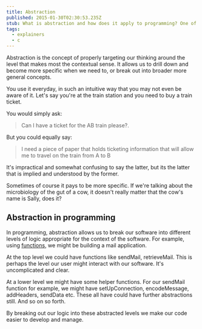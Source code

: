 ```yaml
---
title: Abstraction
published: 2015-01-30T02:30:53.235Z
stub: What is abstraction and how does it apply to programming? One of my original blogs about programming!
tags:
  - explainers
  - c
---
```


Abstraction is the concept of properly targeting our thinking around the level that
makes most the contextual sense. It allows us to drill down and become more specific when we need to, or break out into broader more general concepts.

You use it everyday, in such an intuitive way that you may not even be aware of it. Let's say you're at the train station and you need to buy a train ticket.

You would simply ask:

> Can I have a ticket for the AB train please?.

But you could equally say:

> I need a piece of paper that holds ticketing information that will allow me to travel on the train from A to B

It's impractical and somewhat confusing to say the latter, but its the latter that is implied and understood by the former.

Sometimes of course it pays to be more specific. If we're talking about the microbiology of the gut of a cow, it doesn't really matter that the cow's name is Sally, does it?

## Abstraction in programming

In programming, abstraction allows us to break our software into different levels of logic
appropriate for the context of the software. For example, using [functions](17_functions.html),
we might be building a mail application.

At the top level we could have functions like sendMail, retrieveMail. This is perhaps the level our user might interact with our software. It's uncomplicated and clear.

At a lower level we might have some helper functions. For our sendMail function for example, we might have setUpConnection, encodeMessage, addHeaders, sendData etc. These all have could have further abstractions still. And so on so forth.

By breaking out our logic into these abstracted levels we make our code easier to develop and manage.

